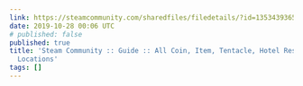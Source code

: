```yaml
---
link: https://steamcommunity.com/sharedfiles/filedetails/?id=1353439365
date: 2019-10-28 00:06 UTC
# published: false
published: true
title: 'Steam Community :: Guide :: All Coin, Item, Tentacle, Hotel Resident and Heart
  Locations'
tags: []
---
```



